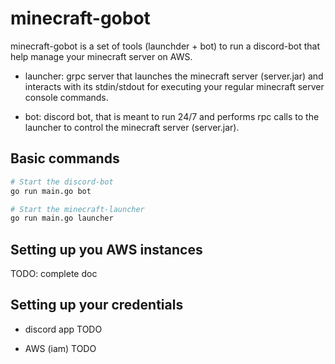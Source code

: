 # minecraft-gobot

minecraft-gobot is a set of tools (launchder + bot) to run a discord-bot that help manage your minecraft server on AWS.

- launcher: grpc server that launches the minecraft server (server.jar) and interacts with its stdin/stdout for executing your regular minecraft server console commands.

- bot: discord bot, that is meant to run 24/7 and performs rpc calls to the launcher to control the minecraft server (server.jar).

## Basic commands
```bash
# Start the discord-bot
go run main.go bot

# Start the minecraft-launcher
go run main.go launcher
```

## Setting up you AWS instances
TODO: complete doc

## Setting up your credentials

- discord app
TODO

- AWS (iam)
TODO
